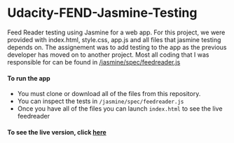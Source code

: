 # Udacity-FEND-Jasmine-Testing
Feed Reader testing using Jasmine for a web app. For this project, we were provided with index.html, style.css, app.js and all files that jasmine testing depends on. The assignement was to add testing to the app as the previous developer has moved on to another project. Most all coding that I was responsible for can be found in [/jasmine/spec/feedreader.js](https://github.com/GBClemson/Udacity-FEND-Jasmine-Testing/blob/master/jasmine/spec/feedreader.js)

#### To run the app ####
* You must clone or download all of the files from this repository.
* You can inspect the tests in `/jasmine/spec/feedreader.js`
* Once you have all of the files you can launch `index.html` to see the live feedreader

#### To see the live version, click [here](https://gbclemson.github.io/Udacity-FEND-Jasmine-Testing/) ####

